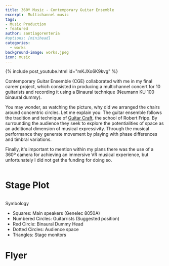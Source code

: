 ```yaml
---
title: 360º Music - Contemporary Guitar Ensemble
excerpt:  Multichannel music
tags:
- Music Production
- featured
author: santiagorenteria
#options: [minihead]
categories:
  - works
background-image: works.jpeg
icon: music
---
```


{% include post_youtube.html id="mKJXo6K9kvg" %}

Contemporary Guitar Ensemble (CGE) collaborated with me in my final career project, which consisted in producing a multichannel concert for 10 guitarists and recording it using a Binaural technique (Neumann KU 100 binaural dummy).

You may wonder, as watching the picture, why did we arranged the chairs around concentric circles. Let me explain you: The guitar ensemble follows the tradition and technique of <a href="http://guitarcraft.com/">Guitar Craft</a>, the school of Robert Fripp. By surrounding the audience they seek to explore the potentialities of space as an additional dimension of musical expressivity. Through the musical performance they generate movement by playing with phase differences and timbral variations.

Finally, it's important to mention within my plans there was the use of a 360º camera for achieving an immersive VR musical experience, but unfortunately I did not get the funding for doing so.

<div class="10u"><span class="image fit"><img src="{{ site.baseurl }}/images/cge/scenario.jpg" alt="" /></span></div>

<div class="10u"><span class="image fit"><img src="{{ site.baseurl }}/images/cge/cge1.jpg" alt="" /></span></div>

# Stage Plot

<div class="10u"><span class="image fit"><img src="{{ site.baseurl }}/images/cge/croquis.png" alt="" /></span></div>

Symbology
* Squares: Main speakers (Genelec 8050A)
* Numbered Circles: Guitarrists (Suggested position)
* Red Circle: Binaural Dummy Head
* Dotted Circles: Audience space
* Triangles: Stage monitors

# Flyer

<div class="8u"><span class="image fit"><img src="{{ site.baseurl }}/images/cge/poster.jpg" alt="" /></span></div>
